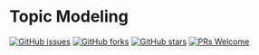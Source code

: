 # Topic Modeling
[![GitHub issues](https://img.shields.io/github/issues/Develop-Packt/Topic-Modeling.svg)](https://github.com/Develop-Packt/Topic-Modeling/issues)
[![GitHub forks](https://img.shields.io/github/forks/Develop-Packt/Topic-Modeling.svg)](https://github.com/Develop-Packt/Topic-Modeling/network)
[![GitHub stars](https://img.shields.io/github/stars/Develop-Packt/Topic-Modeling.svg)](https://github.com/Develop-Packt/Topic-Modeling/stargazers)
[![PRs Welcome](https://img.shields.io/badge/PRs-welcome-brightgreen.svg)](https://github.com/Develop-Packt/Topic-Modeling/pulls)
